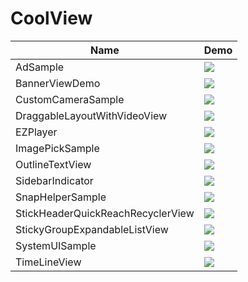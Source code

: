 CoolView
======================
Name  | Demo
--- | ---
AdSample | ![](AdSample/sc1.png)
BannerViewDemo | ![](BannerViewDemo/sc1.png)
CustomCameraSample | ![](CustomCameraSample/sc1.png)
DraggableLayoutWithVideoView | ![](DraggableLayoutWithVideoView/sc1.png)
EZPlayer | ![](EZPlayer/sc1.png)
ImagePickSample | ![](ImagePickSample/sc1.png)
OutlineTextView | ![](OutlineTextView/sc1.png)
SidebarIndicator | ![](SidebarIndicator/sc1.png)
SnapHelperSample | ![](SnapHelperSample/sc1.png)
StickHeaderQuickReachRecyclerView | ![](StickHeaderQuickReachRecyclerView/sc1.png)
StickyGroupExpandableListView | ![](StickyGroupExpandableListView/sc1.png)
SystemUISample | ![](SystemUISample/hide_all.png)
TimeLineView | ![](TimeLineView/sc1.png)